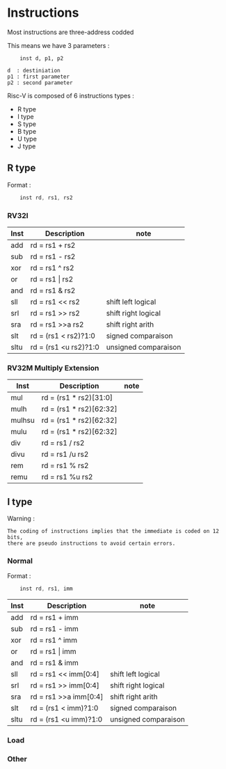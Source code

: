 # Instructions


Most instructions are three-address codded

This means we have 3 parameters :

```
    inst d, p1, p2

d  : destiniation
p1 : first parameter
p2 : second parameter
```

Risc-V is composed of 6 instructions types :

* R type
* I type
* S type
* B type
* U type
* J type

## R type

Format :
```as
    inst rd, rs1, rs2
```

### RV32I

| Inst  | Description            | note                 |
|-------|------------------------|----------------------|
| add   | rd = rs1 + rs2         |                      |
| sub   | rd = rs1 - rs2         |                      |
| xor   | rd = rs1 ^ rs2         |                      |
| or    | rd = rs1 \| rs2        |                      |
| and   | rd = rs1 & rs2         |                      |
| sll   | rd = rs1 << rs2        | shift left  logical  |
| srl   | rd = rs1 >> rs2        | shift right logical  |
| sra   | rd = rs1 \>\>a rs2     | shift right arith    |
| slt   | rd = (rs1 \< rs2)?1:0  | signed   comparaison |
| sltu  | rd = (rs1 \<u rs2)?1:0 | unsigned comparaison |

### RV32M Multiply Extension


| Inst  | Description            | note                 |
|-------|------------------------|----------------------|
| mul   | rd = (rs1 * rs2)[31:0] |                      |
| mulh  | rd = (rs1 * rs2)[62:32]|                      |
| mulhsu| rd = (rs1 * rs2)[62:32]|                      |
| mulu  | rd = (rs1 * rs2)[62:32]|                      |
| div   | rd = rs1 / rs2         |                      |
| divu  | rd = rs1 /u rs2        | |
| rem   | rd = rs1 % rs2         | |
| remu  | rd = rs1 %u rs2        | |

## I type

Warning :

    The coding of instructions implies that the immediate is coded on 12 bits,
    there are pseudo instructions to avoid certain errors.

### Normal

Format :
```as
    inst rd, rs1, imm
```

| Inst  | Description            | note                 |
|-------|------------------------|----------------------|
| add   | rd = rs1 + imm         |                      |
| sub   | rd = rs1 - imm         |                      |
| xor   | rd = rs1 ^ imm         |                      |
| or    | rd = rs1 \| imm        |                      |
| and   | rd = rs1 & imm         |                      |
| sll   | rd = rs1 << imm[0:4]   | shift left  logical  |
| srl   | rd = rs1 >> imm[0:4]   | shift right logical  |
| sra   | rd = rs1 \>\>a imm[0:4]| shift right arith    |
| slt   | rd = (rs1 \< imm)?1:0  | signed   comparaison |
| sltu  | rd = (rs1 \<u imm)?1:0 | unsigned comparaison |

### Load

### Other





